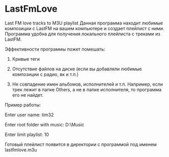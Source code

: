 LastFmLove
==========

Last FM love tracks to M3U playlist
Данная программа находит любимые композиции с LastFM на вашем компьютере и создает плейлист с ними. 
Программа удобна для получения локального плейлиста с треками из LastFM. 

Эффективности программы пожет помешать:

1) Кривые теги

2) Отсутствие файлов на диске (если вы добавляли любимые композиции с радио, вк и т.п.)

3) Не совпадение имен альбомов, исполнителей и т.п. Например, если трек лежит в папке Others, а не в папке исполнителя, 
то программа его не найдет.

Пример работы:

Enter user name: tim32

Enter root folder with music: D:\Music

Enter limit playlist: 10

Готовый плейлист появится в директории с программой под именем lastfmlove.m3u
